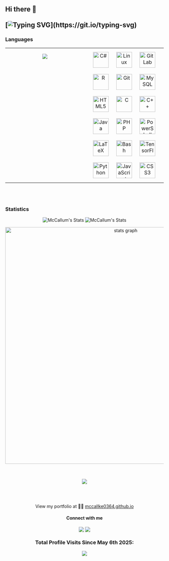 ## Hi there 👋 <br></br> [![Typing SVG](https://readme-typing-svg.demolab.com?font=Open+Sans&pause=1000&duration=3000&color=b6a9d6&multiline=true&width=700&lines=I'm+Katherine,+Bioinformatician+and+Data+Scientist.)](https://git.io/typing-svg)



<h3>Languages</h3>


<table style="border:none;">
  <tr style="border:none;">
    <td style="border:none;" valign="top" width="50%" align="center">
      <p><img src="https://github-readme-stats.vercel.app/api/top-langs/?username=mccallke0364&theme=github_dark&layout=compact"/></p></td>
    <td style="border:none;" valign="top" width="50%" align="center">
      <div  align="center">  
        <a href="https://docs.microsoft.com/en-us/dotnet/csharp/" target="_blank"><img style="margin: 10px" src="https://profilinator.rishav.dev/skills-assets/csharp-original.svg" alt="C#" height="50" /></a>  
        <a href="https://www.linux.org/" target="_blank"><img style="margin: 10px" src="https://profilinator.rishav.dev/skills-assets/linux-original.svg" alt="Linux" height="50" /></a>  
        <a href="https://about.gitlab.com/" target="_blank"><img style="margin: 10px" src="https://profilinator.rishav.dev/skills-assets/gitlab.svg" alt="GitLab" height="50" /></a>  
        <a href="https://www.r-project.org/" target="_blank"><img style="margin: 10px" src="https://profilinator.rishav.dev/skills-assets/r.svg" alt="R" height="50" /></a>  
        <a href="https://github.com/" target="_blank"><img style="margin: 10px" src="https://profilinator.rishav.dev/skills-assets/git-scm-icon.svg" alt="Git" height="50" /></a>  
        <a href="https://www.mysql.com/" target="_blank"><img style="margin: 10px" src="https://profilinator.rishav.dev/skills-assets/mysql-original-wordmark.svg" alt="MySQL" height="50" /></a>  
        <a href="https://en.wikipedia.org/wiki/HTML5" target="_blank"><img style="margin: 10px" src="https://profilinator.rishav.dev/skills-assets/html5-original-wordmark.svg" alt="HTML5" height="50" /></a>  
        <a href="https://www.cprogramming.com/" target="_blank"><img style="margin: 10px" src="https://profilinator.rishav.dev/skills-assets/c-original.svg" alt="C" height="50" /></a>  
        <a href="https://www.cplusplus.com/" target="_blank"><img style="margin: 10px" src="https://profilinator.rishav.dev/skills-assets/cplusplus-original.svg" alt="C++" height="50" /></a>  
        <a href="https://www.java.com/" target="_blank"><img style="margin: 10px" src="https://profilinator.rishav.dev/skills-assets/java-original-wordmark.svg" alt="Java" height="50" /></a>  
        <a href="https://www.php.net/" target="_blank"><img style="margin: 10px" src="https://profilinator.rishav.dev/skills-assets/php-original.svg" alt="PHP" height="50" /></a>  
        <a href="https://docs.microsoft.com/en-us/powershell/" target="_blank"><img style="margin: 10px" src="https://profilinator.rishav.dev/skills-assets/powershell.png" alt="PowerShell" height="50" /></a>  
        <a href="https://www.latex-project.org/" target="_blank"><img style="margin: 10px" src="https://profilinator.rishav.dev/skills-assets/latex.png" alt="LaTeX" height="50" /></a>  
        <a href="https://www.gnu.org/software/bash/" target="_blank"><img style="margin: 10px" src="https://profilinator.rishav.dev/skills-assets/gnu_bash-icon.svg" alt="Bash" height="50" /></a>  
        <a href="https://www.tensorflow.org/" target="_blank"><img style="margin: 10px" src="https://profilinator.rishav.dev/skills-assets/tensorflow-icon.svg" alt="TensorFlow" height="50" /></a>  
        <a href="https://www.python.org/" target="_blank"><img style="margin: 10px" src="https://profilinator.rishav.dev/skills-assets/python-original.svg" alt="Python" height="50" /></a>  
        <a href="https://www.javascript.com/" target="_blank"><img style="margin: 10px" src="https://profilinator.rishav.dev/skills-assets/javascript-original.svg" alt="JavaScript" height="50" /></a>  
        <a href="https://www.w3schools.com/css/" target="_blank"><img style="margin: 10px" src="https://profilinator.rishav.dev/skills-assets/css3-original-wordmark.svg" alt="CSS3" height="50" /></a>  
      </div>
    </td>
  </tr>
</table>
<br/><br/>

### Statistics
<p align="center">
  <img src="https://github-readme-stats.vercel.app/api?username=mccallke0364&count_private=true&theme=dark&show_icons=true" alt="McCallum's Stats" />
  <img src="https://github-readme-streak-stats.herokuapp.com/?user=mccallke0364&hide_border=true&theme=dark&show_icons=true" alt="McCallum's Stats" />
</p>

<div align="center">
  <img src="http://github-profile-summary-cards.vercel.app/api/cards/profile-details?username=mccallke0364&theme=github_dark" width=750  alt="stats graph"/>
</div>
<br></br>
<p align="center">
  <img src="https://github-profile-trophy.vercel.app/?username=ryo-ma&column=8&rank=SSS,SS,S,AAA,AA,A,B,C" />
</p>
<br></br>

<p align="center" >View my portfolio at 👨‍💻 <a href="https://mccallke0364.github.io" target="_blank">mccallke0364.github.io</a>  </p>
<div align="center"> 
<h4>Connect with me</h4>
<a href="https://www.linkedin.com/in/katherine-emma-mccallum/"><img align="center" src="https://img.shields.io/badge/LinkedIn-0A66C2?&style=for-the-badge&logo=LinkedIn&logoColor=white"/></a>
<a align="center" href="mailto:katherinemmamcc@gmail.com"><img align="center" src="https://img.shields.io/badge/Email-EA4335?&style=for-the-badge&logo=Gmail&logoColor=white"/></a> 
</div> 
<h3><p align="center">Total Profile Visits Since May 6th 2025:</p></h3>
<p align="center">
    <img align="center" src="https://profile-counter.glitch.me/mccallke0364/count.svg"/>
</p>
<!--     
                                                                                            
<p  align="center">
<img  src="https://hacked-github-stat-trophies-mu.vercel.app/?username=mccallke0364&theme=gruvbox&no-frame=true&column=5&margin-w=0&margin-h=0"  alt="McCallum's github stats"/>
</p>
![GitHub Streak](https://github-readme-streak-stats.herokuapp.com/?user=mccallke0364&theme=holi-theme)

![GitHub Stats](https://github-readme-stats.vercel.app/api?username=mccallke0364&count_private=true&show_icons=true&theme=github_dark) 






 <h3><p align="center">Total Profile Visit: since 07.05.2022</p>
<p align="center">
    <img align="center" src="https://profile-counter.glitch.me/brandy-corwin/count.svg"/>
</p>
![](https://visitor-badge.glitch.me/badge?page_id=Mccallke0364.McCallke0364&left_text=Visitors&right_color=%23ff69b4)


**Mccallke0364/McCallke0364** is a ✨ _special_ ✨ repository because its `README.md` (this file) appears on your GitHub profile.
#### What I work with

<p >These are some of the languages, tools and frameworks that I use on a regular basis.</p>
<a href="https://twitter.com/     "><img align="left" src="https://img.shields.io/badge/Twitter-1DA1F2?&style=for-the-badge&logo=Twitter&logoColor=white" /></a>
<a href="https://www.instagram.com/      /"><img align="left" src="https://img.shields.io/badge/Instagram-E4405F?&style=for-the-badge&logo=Instagram&logoColor=white" /></a>
<a href="https://calendly.com/      /15min"><img align="left" src="https://img.shields.io/badge/Schedule a Meeting-4285F4?&style=for-the-badge&logo=Google Calendar&logoColor=white" /></a>

-->
